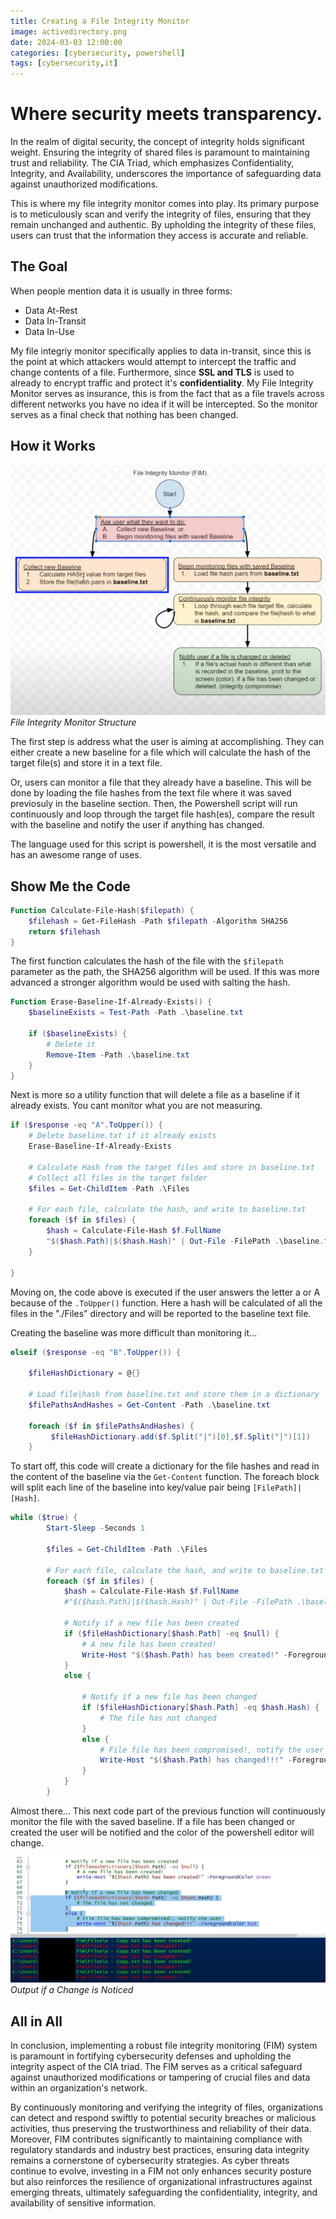 ```yaml
---
title: Creating a File Integrity Monitor
image: activedirectory.png
date: 2024-03-03 12:00:00 
categories: [cybersecurity, powershell]
tags: [cybersecurity,it]
---
```


# Where security meets transparency.
In the realm of digital security, the concept of integrity holds significant weight. Ensuring the integrity of shared files is paramount to maintaining trust and reliability. The CIA Triad, which emphasizes Confidentiality, Integrity, and Availability, underscores the importance of safeguarding data against unauthorized modifications. 

This is where my file integrity monitor comes into play. Its primary purpose is to meticulously scan and verify the integrity of files, ensuring that they remain unchanged and authentic. By upholding the integrity of these files, users can trust that the information they access is accurate and reliable. 

## The Goal
When people mention data it is usually in three forms:
<ul>
<li>Data At-Rest</li>
<li>Data In-Transit </li>
<li>Data In-Use </li>
</ul>

My file integriy monitor specifically applies to data in-transit, since this is the point at which attackers would attempt to intercept the traffic and change contents of a file. Furthermore, since **SSL and TLS** is used to already to encrypt traffic and protect it's **confidentiality**. My File Integrity Monitor serves as insurance, this is from the fact that as a file travels across different networks you have no idea if it will be intercepted. So the monitor serves as a final check that nothing has been changed. 

## How it Works

![FIM](FIM.png)
_File Integrity Monitor Structure_

The first step is address what the user is aiming at accomplishing. They can either create a new baseline for a file which will calculate the hash of the target file(s) and store it in a text file. 

Or, users can monitor a file that they already have a baseline. This will be done by loading the file hashes from the text file where it was saved previosuly in the baseline section. Then, the Powershell script will run continuously and loop through the target file hash(es), compare the result with the baseline and notify the user if anything has changed.

The language used for this script is powershell, it is the most versatile and has an awesome range of uses.

## Show Me the Code
```Powershell
Function Calculate-File-Hash($filepath) {
    $filehash = Get-FileHash -Path $filepath -Algorithm SHA256
    return $filehash
}
```
The first function calculates the hash of the file with the `$filepath` parameter as the path, the SHA256 algorithm will be used. If this was more advanced a stronger algorithm would be used with salting the hash. 

```Powershell
Function Erase-Baseline-If-Already-Exists() {
    $baselineExists = Test-Path -Path .\baseline.txt

    if ($baselineExists) {
        # Delete it
        Remove-Item -Path .\baseline.txt
    }
}
```
Next is more so a utility function that will delete a file as a baseline if it already exists. You cant monitor what you are not measuring.
```Powershell
if ($response -eq "A".ToUpper()) {
    # Delete baseline.txt if it already exists
    Erase-Baseline-If-Already-Exists

    # Calculate Hash from the target files and store in baseline.txt
    # Collect all files in the target folder
    $files = Get-ChildItem -Path .\Files

    # For each file, calculate the hash, and write to baseline.txt
    foreach ($f in $files) {
        $hash = Calculate-File-Hash $f.FullName
        "$($hash.Path)|$($hash.Hash)" | Out-File -FilePath .\baseline.txt -Append
    }
    
}
```
Moving on, the code above is executed if the user answers the letter a or A because of the `.ToUpper()` function. Here a hash will be calculated of all the files in the "./Files" directory and will be reported to the baseline text file. 

Creating the baseline was more difficult than monitoring it...

```Powershell
elseif ($response -eq "B".ToUpper()) {
    
    $fileHashDictionary = @{}

    # Load file|hash from baseline.txt and store them in a dictionary
    $filePathsAndHashes = Get-Content -Path .\baseline.txt
    
    foreach ($f in $filePathsAndHashes) {
         $fileHashDictionary.add($f.Split("|")[0],$f.Split("|")[1])
    }
```
To start off, this code will create a dictionary for the file hashes and read in the content of the baseline via the `Get-Content` function. The foreach block will split each line of the baseline into key/value pair being `[FilePath]|[Hash]`. 
```Powershell
while ($true) {
        Start-Sleep -Seconds 1
        
        $files = Get-ChildItem -Path .\Files

        # For each file, calculate the hash, and write to baseline.txt
        foreach ($f in $files) {
            $hash = Calculate-File-Hash $f.FullName
            #"$($hash.Path)|$($hash.Hash)" | Out-File -FilePath .\baseline.txt -Append

            # Notify if a new file has been created
            if ($fileHashDictionary[$hash.Path] -eq $null) {
                # A new file has been created!
                Write-Host "$($hash.Path) has been created!" -ForegroundColor Green
            }
            else {

                # Notify if a new file has been changed
                if ($fileHashDictionary[$hash.Path] -eq $hash.Hash) {
                    # The file has not changed
                }
                else {
                    # File file has been compromised!, notify the user
                    Write-Host "$($hash.Path) has changed!!!" -ForegroundColor Yellow
                }
            }
        }
```
Almost there... This next code part of the previous function will continuously monitor the file with the saved baseline. If a file has been changed or created the user will be notified and the color of the powershell editor will change.

![FIM](FIM2.png)
_Output if a Change is Noticed_

## All in All
In conclusion, implementing a robust file integrity monitoring (FIM) system is paramount in fortifying cybersecurity defenses and upholding the integrity aspect of the CIA triad. The FIM serves as a critical safeguard against unauthorized modifications or tampering of crucial files and data within an organization's network. 

By continuously monitoring and verifying the integrity of files, organizations can detect and respond swiftly to potential security breaches or malicious activities, thus preserving the trustworthiness and reliability of their data. Moreover, FIM contributes significantly to maintaining compliance with regulatory standards and industry best practices, ensuring data integrity remains a cornerstone of cybersecurity strategies. As cyber threats continue to evolve, investing in a FIM not only enhances security posture but also reinforces the resilience of organizational infrastructures against emerging threats, ultimately safeguarding the confidentiality, integrity, and availability of sensitive information.